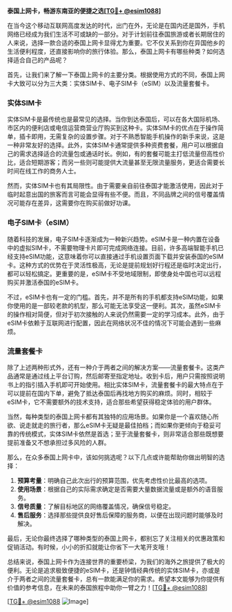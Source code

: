 **泰国上网卡，畅游东南亚的便捷之选[[TG💪+ @esim1088](https://t.me/s/esim1088)]**

在当今这个移动互联网高度发达的时代，出门在外，无论是在国内还是国外，手机网络已经成为我们生活不可或缺的一部分。对于计划前往泰国旅游或者长期居住的人来说，选择一款合适的泰国上网卡显得尤为重要。它不仅关系到你在异国他乡的生活便利程度，还直接影响你的旅行体验。那么，泰国上网卡有哪些种类？如何选择适合自己的产品呢？

首先，让我们来了解一下泰国上网卡的主要分类。根据使用方式的不同，泰国上网卡大致可以分为三大类：实体SIM卡、电子SIM卡（eSIM）以及流量套餐卡。

### 实体SIM卡

实体SIM卡是最传统也是最常见的选择。当你到达泰国后，可以在各大国际机场、市区内的便利店或电信运营商营业厅购买到这种卡。实体SIM卡的优点在于操作简单，插卡即用，无需复杂的设置步骤。对于不熟悉智能手机操作的新手来说，这是一种非常友好的选择。此外，实体SIM卡通常提供多种资费套餐，用户可以根据自己的需求选择适合的流量包或通话时长。例如，有的套餐可能主打低流量但高性价比，适合短期游客；而另一些则可能提供大流量甚至无限流量服务，更适合需要长时间在线工作的商务人士。

然而，实体SIM卡也有其局限性。由于需要亲自前往泰国才能激活使用，因此对于临时起意出国的旅客而言可能会显得有些不便。而且，不同品牌之间的信号覆盖情况可能存在差异，这需要你在购买前做好功课。

### 电子SIM卡（eSIM）

随着科技的发展，电子SIM卡逐渐成为一种新兴趋势。eSIM卡是一种内置在设备中的虚拟SIM卡，不需要物理卡片即可完成网络连接。目前，许多高端智能手机已经支持eSIM功能，这意味着你可以直接通过手机设置页面下载并安装泰国的eSIM卡。这种方式的优势在于灵活性极高，无论是提前规划好行程还是临时决定出行，都可以轻松搞定。更重要的是，eSIM卡不受地域限制，即使身处中国也可以远程购买并激活泰国的eSIM卡。

不过，eSIM卡也有一定的门槛。首先，并不是所有的手机都支持eSIM功能，如果你使用的是一部较老款的机型，那么可能无法享受这一便利。其次，虽然eSIM卡的操作相对简便，但对于初次接触的人来说仍然需要一定的学习成本。此外，由于eSIM卡依赖于互联网进行配置，因此在网络状况不佳的情况下可能会遇到一些麻烦。

### 流量套餐卡

除了上述两种形式外，还有一种介于两者之间的解决方案——流量套餐卡。这类产品通常是通过线上平台订购，然后邮寄至指定地址。收到卡后，用户只需按照说明书上的指引插入手机即可开始使用。相比实体SIM卡，流量套餐卡的最大特点在于可以提前在国内下单，避免了抵达泰国后再找地方购买的麻烦。同时，相较于eSIM卡，它不需要额外的技术支持，适合那些希望获得稳定体验的用户群体。

当然，每种类型的泰国上网卡都有其独特的应用场景。如果你是一个喜欢随心所欲、说走就走的旅行者，那么eSIM卡无疑是最佳拍档；而如果你更倾向于稳妥可靠的传统模式，实体SIM卡依然是首选；至于流量套餐卡，则非常适合那些既想要提前准备又不想承担过多风险的人群。

那么，在众多泰国上网卡中，该如何挑选呢？以下几点或许能帮助你做出明智的选择：

1. **预算考量**：明确自己此次出行的预算范围，优先考虑性价比最高的选项。
2. **使用场景**：根据自己的实际需求确定是否需要大量数据流量或是额外的语音服务。
3. **信号质量**：了解目标地区的网络覆盖情况，确保信号稳定。
4. **售后服务**：选择那些提供良好售后保障的服务商，以便在出现问题时能够及时解决。

最后，无论你最终选择了哪种类型的泰国上网卡，都别忘了关注相关的优惠政策和促销活动。有时候，小小的折扣就能让你省下一大笔开支哦！

总结来说，泰国上网卡作为连接世界的重要桥梁，为我们的海外之旅提供了极大的便利。无论是追求极致便捷的eSIM卡，还是钟情经典传统的实体SIM卡，亦或是介于两者之间的流量套餐卡，总有一款能满足你的需求。希望本文能够为你提供有价值的参考信息，在未来的泰国旅程中助你一臂之力！[[TG💪+ @esim1088](https://t.me/s/esim1088)]

[[TG💪+ @esim1088](https://t.me/s/esim1088) ![Image](https://i.postimg.cc/4NQfJmqS/Snipaste-2025-05-13-00-14-12.png)]
